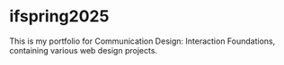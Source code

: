 # ifspring2025

This is my portfolio for Communication Design: Interaction Foundations, containing various web design projects.
